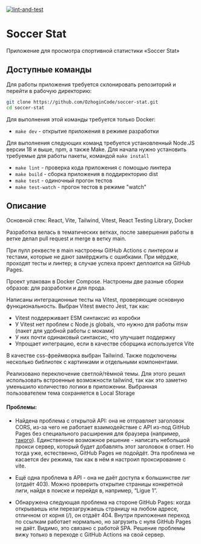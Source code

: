 [![lint-and-test](https://github.com/OzhoginCode/soccer-stat/actions/workflows/lint-and-test.yml/badge.svg)](https://github.com/OzhoginCode/soccer-stat/actions/workflows/lint-and-test.yml)

# Soccer Stat
Приложение для просмотра спортивной статистики «Soccer Stat»

## Доступные команды
Для работы приложения требуется склонировать репозиторий и перейти в рабочую директорию:
```bash
git clone https://github.com/OzhoginCode/soccer-stat.git
cd soccer-stat
```
Для выполнения этой команды требуется только Docker:
* `make dev` - открытие приложения в режиме разработки

Для выполнения следующих команд требуется установленный Node.JS версии 18 и выше, npm, а также Make. Для начала нужно установить требуемые для работы пакеты, командой `make install`
* `make lint` - проверка кода приложения с помощью линтера
* `make build` - сборка приложения в поддиректорию dist
* `make test` - одиночный прогон тестов
* `make test-watch` - прогон тестов в режиме "watch"

## Описание
Основной стек: React, Vite, Tailwind, Vitest, React Testing Library, Docker

Разработка велась в тематических ветках, после завершения работы в ветке делал pull request и merge в ветку main.

При пулл реквесте в main настроены GitHub Actions с линтером и тестами, которые не дают замёрджить с ошибками. При мёрдже, проходят тесты и линтер; в случае успеха проект деплоится на GitHub Pages.

Проект упакован в Docker Compose. Настроены две разные сборки образов: для разработки и для прода.

Написаны интеграционные тесты на Vitest, проверяющие основную функциональность. Выбран Vitest вместо Jest, так как:
* Vitest поддерживает ESM синтаксис из коробки
* У Vitest нет проблем с Node.js globals, что нужно для работы msw (пакет для удобной работы с моками)
* У них почти одинаковый синтаксис, что улучшает поддержку
* Упрощает интеграцию, если в качестве сборщика используется Vite

В качестве css-фреймворка выбран Tailwind. Также подключены несколько библиотек с картинками и отдельными компонентами.

Реализовано переключение светлой/тёмной темы. Для этого решил использовать встроенные возможности tailwind, так как это заметно уменьшило количество логики в приложении. Выбранная пользователем тема сохраняется в Local Storage

#### Проблемы:
* Найдена проблема с открытой API: она не отправляет заголовок CORS, из-за чего не работает взаимодействие с API из-под GitHub Pages без специального расширения для браузера (например, [такого](https://chromewebstore.google.com/detail/cors-unblock/lfhmikememgdcahcdlaciloancbhjino)). Единственное возможное решение - написать небольшой прокси сервер, который будет добавлять этот заголовок в ответ. Но тогда уже, естественно, GitHub Pages не подойдёт. Эта проблема не касается dev режима, так как в нём я настроил проксирование с vite.

* Ещё одна проблема в API - она не даёт доступа к большинстве лиг (отдаёт 403). Можно проверить открытие страницы конкретной лиги, найдя в поиске и перейдя в, например, “Ligue 1”.

* Обнаружена следующая проблема на стороне GitHub Pages: когда открываешь или перезагружаешь страницу на любом адресе, отличном от корня (/), он отдаёт 404. Внутри приложения переход по ссылкам работает нормально, но загрузить с нуля GitHub Pages не даёт. Видимо, это связано с работой SPA. Решение проблемы вижу только в переходе с GitHub Actions на свой сервер.